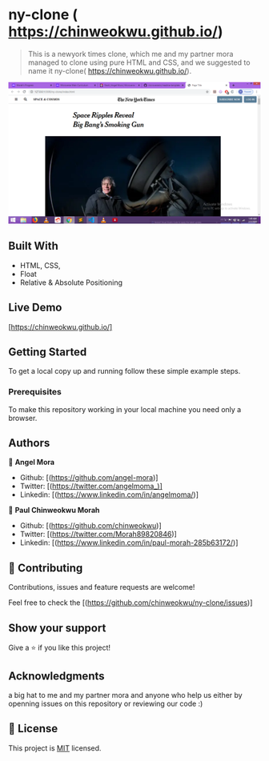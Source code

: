# ny-clone ( https://chinweokwu.github.io/)

> This is a newyork times clone, which me and my partner mora managed to clone using pure HTML and CSS, and we suggested to name it ny-clone( https://chinweokwu.github.io/).

![screenshot](./Screenshotny-clone.png)

## Built With

- HTML, CSS,
- Float
- Relative & Absolute Positioning

## Live Demo

 [https://chinweokwu.github.io/]

## Getting Started

To get a local copy up and running follow these simple example steps.

### Prerequisites
To make this repository working in your local machine you need only a browser.

## Authors

👤 **Angel Mora**

- Github: [(https://github.com/angel-mora)]
- Twitter: [(https://twitter.com/angelmoma_)]
- Linkedin: [(https://www.linkedin.com/in/angelmoma/)]

👤 **Paul Chinweokwu Morah**

- Github: [(https://github.com/chinweokwu)]
- Twitter: [(https://twitter.com/Morah89820846)]
- Linkedin: [(https://www.linkedin.com/in/paul-morah-285b63172/)]

## 🤝 Contributing

Contributions, issues and feature requests are welcome!

Feel free to check the [(https://github.com/chinweokwu/ny-clone/issues)]

## Show your support

Give a ⭐️ if you like this project!

## Acknowledgments

a big hat to me and my partner mora and anyone who help us either by openning issues on this repository or reviewing our code :)

## 📝 License

This project is [MIT](lic.url) licensed.
